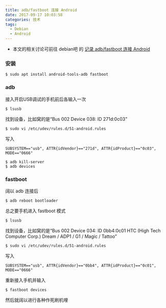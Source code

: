 ```yaml
---
title: adb/fastboot 连接 Android
date: 2017-09-17 10:03:58
categories: 技术
tags:
  - Debian
  - Android
---
```


* 本文的相关讨论可前往 debian吧 的 [记录 adb/fastboot 连接 Android](http://tieba.baidu.com/p/5139842856?pid=107626892891&cid=0#107626892891)
<!--more-->

### 安装
```
$ sudo apt install android-tools-adb fastboot
```

### adb
接入开启USB调试的手机前后各输入一次
```
$ lsusb
```
找到设备，比如窝的是“Bus 002 Device 038: ID 271d:0c03”
```
$ sudo vi /etc/udev/rules.d/51-android.rules
```
写入
```
SUBSYSTEM=="usb", ATTR{idVendor}=="271d", ATTR{idProduct}=="0c03", MODE=="0666"
```
```
$ adb kill-server
$ adb devices
```

### fastboot
阔以 adb 连接后
```
$ adb reboot bootloader
```
总之要手机进入 fastboot 模式
```
$ lsusb
```
找到设备，比如窝的是“Bus 002 Device 034: ID 0bb4:0c01 HTC (High Tech Computer Corp.) Dream / ADP1 / G1 / Magic / Tattoo”
```
$ sudo vi /etc/udev/rules.d/51-android.rules
```
写入
```
SUBSYSTEM=="usb", ATTR{idVendor}=="0bb4", ATTR{idProduct}=="0c01", MODE=="0666"
```
重新接入手机并输入
```
$ fastboot devices
```
然后就阔以进行各种作死刷机哩
